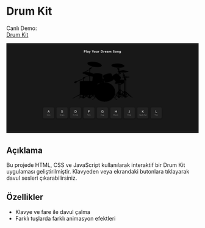 # Drum Kit

Canlı Demo:  
[Drum Kit]()

![Proje Ekran Görüntüsü](images/screenshot.png)

## Açıklama
Bu projede HTML, CSS ve JavaScript kullanılarak interaktif bir Drum Kit uygulaması geliştirilmiştir. Klavyeden veya ekrandaki butonlara tıklayarak davul sesleri çıkarabilirsiniz.

## Özellikler
- Klavye ve fare ile davul çalma
- Farklı tuşlarda farklı animasyon efektleri
